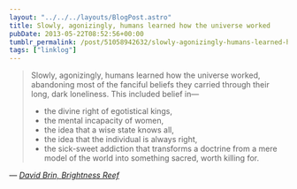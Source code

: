 ```yaml
---
layout: "../../../layouts/BlogPost.astro"
title: Slowly, agonizingly, humans learned how the universe worked
pubDate: 2013-05-22T08:52:56+00:00
tumblr_permalink: /post/51058942632/slowly-agonizingly-humans-learned-how-the
tags: ["linklog"]
---
```


> Slowly, agonizingly, humans learned how the universe worked, abandoning most of the fanciful beliefs they carried through their long, dark loneliness. This included belief in—
>
> - the divine right of egotistical kings,
> - the mental incapacity of women,
> - the idea that a wise state knows all,
> - the idea that the individual is always right,
> - the sick-sweet addiction that transforms a doctrine from a mere model of the world into something sacred, worth killing for.

— <cite>[David Brin, _Brightness Reef_](https://www.goodreads.com/book/show/25059.Brightness_Reef)</cite>
